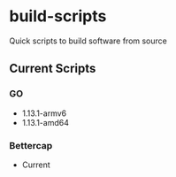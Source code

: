 # build-scripts
Quick scripts to build software from source

## Current Scripts
### GO
- 1.13.1-armv6
- 1.13.1-amd64

### Bettercap
- Current
